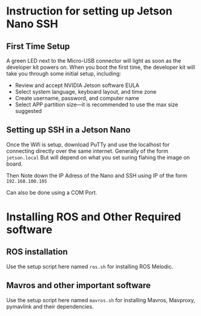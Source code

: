 # Instruction for setting up Jetson Nano SSH

## First Time Setup
A green LED next to the Micro-USB connector will light as soon as the developer kit powers on. When you boot the first time, the developer kit will take you through some initial setup, including:

* Review and accept NVIDIA Jetson software EULA
* Select system language, keyboard layout, and time zone
* Create username, password, and computer name
* Select APP partition size—it is recommended to use the max size suggested

## Setting up SSH in a Jetson Nano

Once the Wifi is setup, download PuTTy and use the localhost for connecting directly over the same internet. Generally of the form `jetson.local` But will depend on what you set suring flahing the image on board.

Then Note down the IP Adress of the Nano and SSH using IP of the form `192.168.100.105`

Can also be done using a COM Port.

# Installing ROS and Other Required software

## ROS installation 

Use the setup script here named `ros.sh` for installing ROS Melodic. 

## Mavros and other important software

Use the setup script here named `mavros.sh` for installing Mavros, Mavproxy, pymavlink and their dependencies.
